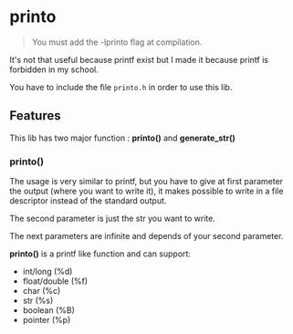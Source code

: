 # printo

> You must add the -lprinto flag at compilation.

It's not that useful because printf exist but I made it because printf is forbidden in my school.

You have to include the file `printo.h` in order to use this lib.

## Features

This lib has two major function : **printo()** and  **generate_str()**

### printo()

The usage is very similar to printf, but you have to give at first parameter the output (where you want to write it), it makes possible to write in a file descriptor instead of the standard output.

The second parameter is just the str you want to write.

The next parameters are infinite and depends of your second parameter.

**printo()** is a printf like function and can support:
  - int/long (%d)
  - float/double (%f)
  - char (%c)
  - str (%s)
  - boolean (%B)
  - pointer (%p)
